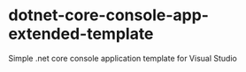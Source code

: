 # dotnet-core-console-app-extended-template
Simple .net core console application template for Visual Studio
